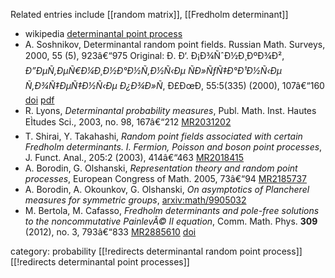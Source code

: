 
Related entries include [[random matrix]], [[Fredholm determinant]]

* wikipedia [determinantal point process](http://en.wikipedia.org/wiki/Determinantal_point_process)
* A. Soshnikov, Determinantal random point fields. Russian Math. Surveys, 2000, 55 (5), 923â€“975 Original: Ð. Ð‘. Ð¡Ð¾ÑˆÐ½Ð¸ÐºÐ¾Ð², _Ð”ÐµÑ‚ÐµÑ€Ð¼Ð¸Ð½Ð°Ð½Ñ‚Ð½Ñ‹Ðµ ÑÐ»ÑƒÑ‡Ð°Ð¹Ð½Ñ‹Ðµ Ñ‚Ð¾Ñ‡ÐµÑ‡Ð½Ñ‹Ðµ Ð¿Ð¾Ð»Ñ_, Ð£ÐœÐ, 55:5(335) (2000), 107â€“160 [doi](http://dx.doi.org/10.4213/rm321) [pdf](http://www.mathnet.ru/php/getFT.phtml?jrnid=rm&paperid=321&what=fullt&option_lang=rus)
* R. Lyons, _Determinantal probability measures_, Publ. Math. Inst. Hautes EÌtudes Sci., 2003, no. 98, 167â€“212 [MR2031202](http://www.ams.org/mathscinet-getitem?mr=2031202)
* T. Shirai, Y. Takahashi, _Random point fields associated with certain Fredholm determinants. I. Fermion, Poisson and boson point processes_, J. Funct. Anal., 205:2 (2003), 414â€“463 [MR2018415](http://www.ams.org/mathscinet-getitem?mr=2018415)
* A. Borodin, G. Olshanski, _Representation theory and random point processes_, European Congress of Math. 2005, 73â€“94 [MR2185737](http://www.ams.org/mathscinet-getitem?mr=2185737)
* A. Borodin, A. Okounkov, G. Olshanski, _On asymptotics of Plancherel measures for symmetric groups_, [arxiv:math/9905032](http://arxiv.org/abs/math/9905032)
* M. Bertola, M. Cafasso, _Fredholm determinants and pole-free solutions to the noncommutative PainlevÃ© II equation_, Comm. Math. Phys. __309__ (2012), no. 3, 793â€“833 [MR2885610](http://www.ams.org/mathscinet-getitem?mr=2885610) [doi](http://dx.doi.org/10.1007/s00220-011-1383-x) 

category: probability
[[!redirects determinantal random point process]]
[[!redirects determinantal point processes]]